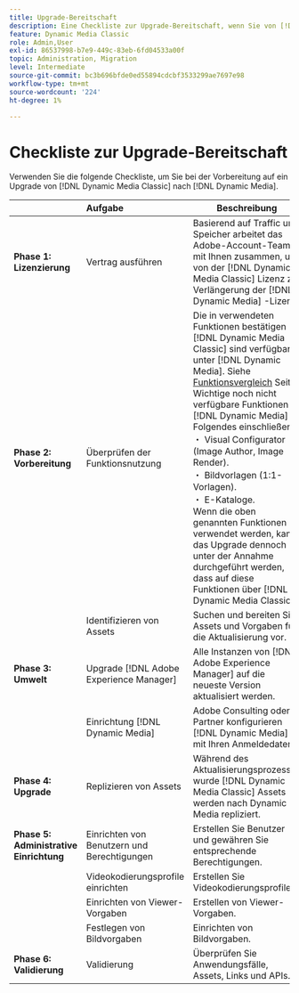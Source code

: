 ```yaml
---
title: Upgrade-Bereitschaft
description: Eine Checkliste zur Upgrade-Bereitschaft, wenn Sie von [!DNL Adobe Dynamic Media Classic] nach [!DNL Dynamic Media] on [!DNL Adobe Experience Manager].
feature: Dynamic Media Classic
role: Admin,User
exl-id: 86537998-b7e9-449c-83eb-6fd04533a00f
topic: Administration, Migration
level: Intermediate
source-git-commit: bc3b696bfde0ed55894cdcbf3533299ae7697e98
workflow-type: tm+mt
source-wordcount: '224'
ht-degree: 1%

---
```


# Checkliste zur Upgrade-Bereitschaft

Verwenden Sie die folgende Checkliste, um Sie bei der Vorbereitung auf ein Upgrade von [!DNL Dynamic Media Classic] nach [!DNL Dynamic Media].

|  | Aufgabe | Beschreibung |
| :--- | :--- | --- |
| **Phase 1: Lizenzierung** | Vertrag ausführen | Basierend auf Traffic und Speicher arbeitet das Adobe-Account-Team mit Ihnen zusammen, um von der [!DNL Dynamic Media Classic] Lizenz zur Verlängerung der [!DNL Dynamic Media] -Lizenz. |
| **Phase 2: Vorbereitung** | Überprüfen der Funktionsnutzung | Die in verwendeten Funktionen bestätigen [!DNL Dynamic Media Classic] sind verfügbar unter [!DNL Dynamic Media]. Siehe [Funktionsvergleich](/help/using/upgrade-feature-comparison.md) Seite. Wichtige noch nicht verfügbare Funktionen in [!DNL Dynamic Media] Folgendes einschließen:<br>・ Visual Configurator (Image Author, Image Render).<br>・ Bildvorlagen (1:1-Vorlagen).<br>・ E-Kataloge.<br>Wenn die oben genannten Funktionen verwendet werden, kann das Upgrade dennoch unter der Annahme durchgeführt werden, dass auf diese Funktionen über [!DNL Dynamic Media Classic]. |
|   | Identifizieren von Assets | Suchen und bereiten Sie Assets und Vorgaben für die Aktualisierung vor. |
| **Phase 3: Umwelt** | Upgrade [!DNL Adobe Experience Manager] | Alle Instanzen von [!DNL Adobe Experience Manager] auf die neueste Version aktualisiert werden. |
|   | Einrichtung [!DNL Dynamic Media] | Adobe Consulting oder Partner konfigurieren [!DNL Dynamic Media] mit Ihren Anmeldedaten. |
| **Phase 4: Upgrade** | Replizieren von Assets | Während des Aktualisierungsprozesses wurde [!DNL Dynamic Media Classic] Assets werden nach Dynamic Media repliziert. |
| **Phase 5: Administrative Einrichtung** | Einrichten von Benutzern und Berechtigungen | Erstellen Sie Benutzer und gewähren Sie entsprechende Berechtigungen. |
|   | Videokodierungsprofile einrichten | Erstellen Sie Videokodierungsprofile. |
|   | Einrichten von Viewer-Vorgaben | Erstellen von Viewer-Vorgaben. |
|   | Festlegen von Bildvorgaben | Einrichten von Bildvorgaben. |
| **Phase 6: Validierung** | Validierung | Überprüfen Sie Anwendungsfälle, Assets, Links und APIs. |
